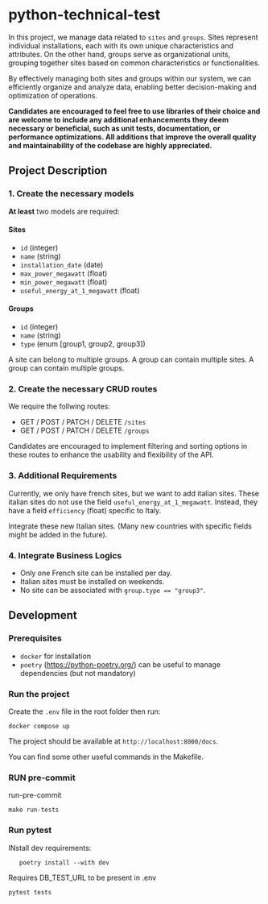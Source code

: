 # python-technical-test

In this project, we manage data related to `sites` and `groups`. Sites represent individual installations, each with its own unique characteristics and attributes. On the other hand, groups serve as organizational units, grouping together sites based on common characteristics or functionalities.

By effectively managing both sites and groups within our system, we can efficiently organize and analyze data, enabling better decision-making and optimization of operations.

**Candidates are encouraged to feel free to use libraries of their choice and are welcome to include any additional enhancements they deem necessary or beneficial, such as unit tests, documentation, or performance optimizations. All additions that improve the overall quality and maintainability of the codebase are highly appreciated.**

## Project Description

### 1. Create the necessary models

**At least** two models are required:

#### Sites
- `id` (integer)
- `name` (string)
- `installation_date` (date)
- `max_power_megawatt` (float)
- `min_power_megawatt` (float)
- `useful_energy_at_1_megawatt` (float)

#### Groups
- `id` (integer)
- `name` (string)
- `type` (enum [group1, group2, group3])


A site can belong to multiple groups.
A group can contain multiple sites.
A group can contain multiple groups.

### 2. Create the necessary CRUD routes

We require the follwing routes:
- GET / POST / PATCH / DELETE `/sites`
- GET / POST / PATCH / DELETE `/groups`

Candidates are encouraged to implement filtering and sorting options in these routes to enhance the usability and flexibility of the API.

### 3. Additional Requirements

Currently, we only have french sites, but we want to add italian sites. These italian sites do not use the field `useful_energy_at_1_megawatt`. Instead, they have a field `efficiency` (float) specific to Italy.

Integrate these new Italian sites. (Many new countries with specific fields might be added in the future).

### 4. Integrate Business Logics
- Only one French site can be installed per day.
- Italian sites must be installed on weekends.
- No site can be associated with `group.type == "group3"`.

## Development

### Prerequisites
- `docker` for installation
- `poetry` (https://python-poetry.org/) can be useful to manage dependencies (but not mandatory)


### Run the project

Create the `.env` file in the root folder then run:
```
docker compose up
```

The project should be available at `http://localhost:8000/docs`.

You can find some other useful commands in the Makefile.





### RUN pre-commit
run-pre-commit

```
make run-tests
```



### Run pytest

INstall dev requirements:
```
   poetry install --with dev
```



Requires DB_TEST_URL to be present  in .env

```
pytest tests
```
